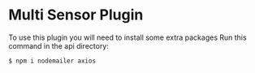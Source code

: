 # Multi Sensor Plugin

To use this plugin you will need to install some extra packages
Run this command in the api directory:
```bash
$ npm i nodemailer axios
```
